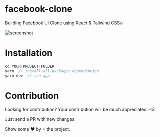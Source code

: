 # facebook-clone

Building Facebook UI Clone using React & Tailwind CSS🔥

<img src="https://mir-s3-cdn-cf.behance.net/project_modules/max_1200/ccd524196151667.661afcfd9f3f1.png" alt="screenshot"/>

# Installation

```javascript
cd YOUR-PROJECT-FOLDER
yarn  // install all packages dependencies
yarn dev  // run app
```

# Contribution

Looking for contribution? Your contribution will be much appreciated. <3

Just send a PR with new changes.

Show some ❤️ by ⭐ the project.

